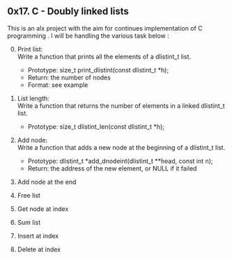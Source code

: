 ## 0x17. C - Doubly linked lists

This is an alx project with the aim for continues implementation of C programming .
I will be handling the various task below :


0. Print list: <br>
    Write a function that prints all the elements of a dlistint_t list.
    * Prototype: size_t print_dlistint(const dlistint_t *h);
    * Return: the number of nodes
    * Format: see example


1. List length: <br>
    Write a function that returns the number of elements in a linked dlistint_t list.
    * Prototype: size_t dlistint_len(const dlistint_t *h);


2. Add node: <br>
    Write a function that adds a new node at the beginning of a dlistint_t list.
    * Prototype: dlistint_t *add_dnodeint(dlistint_t **head, const int n);
    * Return: the address of the new element, or NULL if it failed


3. Add node at the end
4. Free list
5. Get node at index
6. Sum list
7. Insert at index
8. Delete at index